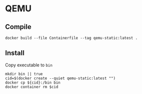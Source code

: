 # QEMU

## Compile

```
docker build --file Containerfile --tag qemu-static:latest .
```

## Install

Copy executable to `bin`

```
mkdir bin || true
cid=$(docker create --quiet qemu-static:latest "")
docker cp ${cid}:/bin bin
docker container rm $cid
```
